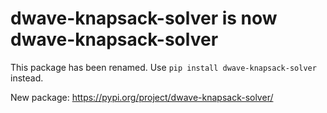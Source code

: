 # dwave-knapsack-solver is now dwave-knapsack-solver

This package has been renamed. Use `pip install dwave-knapsack-solver` instead.

New package: https://pypi.org/project/dwave-knapsack-solver/
